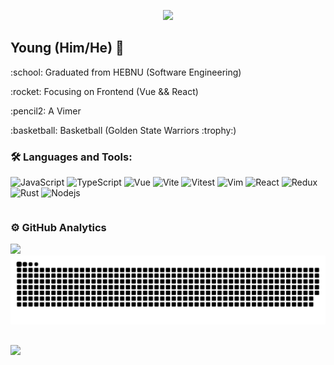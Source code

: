 <p align="center"><img src="https://i.imgur.com/A6bWGFl.gif"/></p>

## Young (Him/He) 🌻

<p>:school:  Graduated from HEBNU (Software Engineering)</p>
<p>:rocket:  Focusing on Frontend (Vue && React)</p>
<p>:pencil2:  A Vimer</p>
<p>:basketball:  Basketball (Golden State Warriors :trophy:)</p>

### 🛠️ Languages and Tools:

![JavaScript](https://img.shields.io/badge/-JavaScript-9CC5FB?style=flat-square&logo=javascript)
![TypeScript](https://img.shields.io/badge/-TypeScript-9CC5FB?style=flat-square&logo=typescript)
![Vue](https://img.shields.io/badge/-Vue-9CC5FB?style=flat-square&logo=Vue.js)
![Vite](https://img.shields.io/badge/-Vite-9CC5FB?style=flat-square&logo=vite)
![Vitest](https://img.shields.io/badge/-Vitest-9CC5FB?style=flat-square&logo=vitest&logoColor=success)
![Vim](https://img.shields.io/badge/-Vim-9CC5FB?style=flat-square&logo=vim&logoColor=success)
![React](https://img.shields.io/badge/-React-9CC5FB?style=flat-square&logo=react)
![Redux](https://img.shields.io/badge/-Redux-9CC5FB?style=flat-square&logo=Redux&logoColor=FF69B4)
![Rust](https://img.shields.io/badge/-Rust-9CC5FB?style=flat-square&logo=Rust)
![Nodejs](https://img.shields.io/badge/-Nodejs-9CC5FB?style=flat-square&logo=Node.js)

<div style="display: flex;">
  <div style="flex: 1;">
    <h3>
      ⚙️ GitHub Analytics
    </h3>
    <a href="https://github.com/cuiyiming1998">
     <img height="200px;" src="https://github-readme-stats-git-masterrstaa-rickstaa.vercel.app/api/top-langs/?username=cuiyiming1998&layout=compact&langs_count=8&theme=vue"/>
    </a>
  </div>
  <!-- <div style="flex: 1;">
    <h3>
      📚 Streak Stats
    </h3>
    <a href="https://github.com/cuiyiming1998">
     <img height="200px;" src="https://streak-stats.demolab.com?user=cuiyiming1998&theme=vue&date_format=%5BY.%5Dn.j"/>
    </a>
  </div> -->
</div>

<picture>
  <source media="(prefers-color-scheme: dark)" srcset="https://raw.githubusercontent.com/cuiyiming1998/cuiyiming1998/output/github-contribution-grid-snake-dark.svg">
  <source media="(prefers-color-scheme: light)" srcset="https://raw.githubusercontent.com/cuiyiming1998/cuiyiming1998/output/github-contribution-grid-snake.svg">
  <img alt="github contribution grid snake animation" src="https://raw.githubusercontent.com/cuiyiming1998/cuiyiming1998/output/github-contribution-grid-snake.svg">
</picture>

<img style="margin-top: 30px;" src="https://imgur.com/rilHVxA.png"/>
